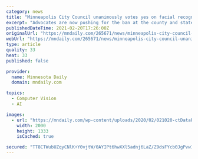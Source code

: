 ```yaml
---
category: news
title: "Minneapolis City Council unanimously votes yes on facial recognition technology ban"
excerpt: "Advocates are now pushing for the ban at the county and state levels, though some question how effective the ban will be."
publishedDateTime: 2021-02-20T17:26:00Z
originalUrl: "https://mndaily.com/265671/news/minneapolis-city-council-unanimously-votes-yes-on-facial-recognition-technology-ban/"
webUrl: "https://mndaily.com/265671/news/minneapolis-city-council-unanimously-votes-yes-on-facial-recognition-technology-ban/"
type: article
quality: 33
heat: 33
published: false

provider:
  name: Minnesota Daily
  domain: mndaily.com

topics:
  - Computer Vision
  - AI

images:
  - url: "https://mndaily.com/wp-content/uploads/2020/02/021020-ctDataPrivacy-2.jpg"
    width: 2000
    height: 1333
    isCached: true

secured: "TT8CTWubUZqyCNlK+Y0vjtW/0AYIPt6hwXXl5adnj6LaZ/Z9dsFYcb0JgPvw1YmblJl+u+ISBu6ZD7okdIvuOvXIoZhhbBVXYViVfE+lzYnC/N9qcFndkGJkCGeLAC8YpBdvusblJaL7P7nJUaDpe4JjivuG4bvPCTtO9DqRbso9YrtTudOY6CTfS3F8743WVDYOkXZjKTR16wIzCFVnaOZMGpsLeZBnXM/sX4GudYcYTPtLDE3q2Qj+Ffrkn1QyuU5yugDaHZgONUJn5krVviOrVCV+R8boOFkot2lJuZF8dIoraEdfMrTX5Fiq4JUNTM0NnYcr/Yp0FfAE9X1IGlW42WTBxM9pSm55ILVJQA0=;uqe1NGd6MVYZu3CfbQeRYw=="
---
```


